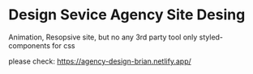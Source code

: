 # Design Sevice Agency Site Desing

Animation, Resopsive site, but no any 3rd party tool only styled-components for css

please check: https://agency-design-brian.netlify.app/

